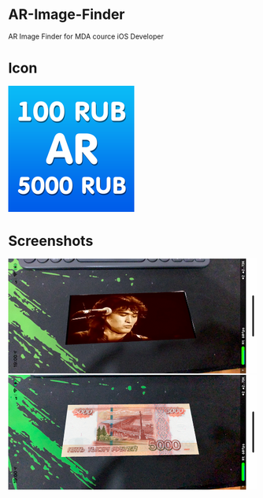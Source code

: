 # AR-Image-Finder
AR Image Finder for MDA cource iOS Developer

# Icon
![Icon](https://github.com/Evgen-ios/AR-Image-Finder/blob/main/AR%20Image%20Finder/Assets.xcassets/AppIcon.appiconset/256.png)

# Screenshots
![Screeshot 1](https://github.com/Evgen-ios/AR-Image-Finder/blob/main/AR%20Image%20Finder/Screenshots/Screenshot1.PNG)
![Screeshot 2](https://github.com/Evgen-ios/AR-Image-Finder/blob/main/AR%20Image%20Finder/Screenshots/Screenshot2.PNG)
